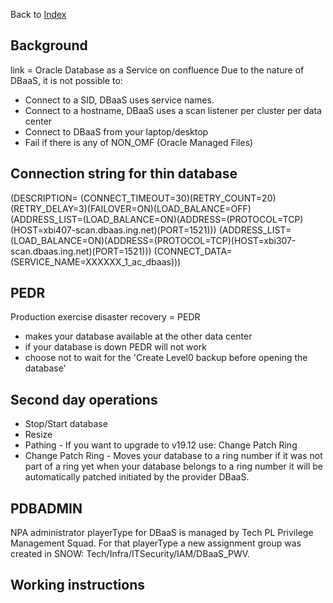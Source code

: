 Back to [Index](0-index.md)

## Background
link = Oracle Database as a Service on confluence
Due to the nature of DBaaS, it is not possible to:
- Connect to a SID, DBaaS uses service names.
- Connect to a hostname, DBaaS uses a scan listener per cluster per data center
- Connect to DBaaS from your laptop/desktop
- Fail if there is any of NON_OMF (Oracle Managed Files)

## Connection string for thin database
(DESCRIPTION=
 (CONNECT_TIMEOUT=30)(RETRY_COUNT=20)(RETRY_DELAY=3)(FAILOVER=ON)(LOAD_BALANCE=OFF)
 (ADDRESS_LIST=(LOAD_BALANCE=ON)(ADDRESS=(PROTOCOL=TCP)(HOST=xbi407-scan.dbaas.ing.net)(PORT=1521)))
 (ADDRESS_LIST=(LOAD_BALANCE=ON)(ADDRESS=(PROTOCOL=TCP)(HOST=xbi307-scan.dbaas.ing.net)(PORT=1521)))
(CONNECT_DATA=(SERVICE_NAME=XXXXXX_1_ac_dbaas)))

## PEDR
Production exercise disaster recovery = PEDR
- makes your database available at the other data center
- if your database is down PEDR will not work
- choose not to wait for the 'Create Level0 backup before opening the database'

## Second day operations
- Stop/Start database
- Resize
- Pathing - If you want to upgrade to v19.12 use: Change Patch Ring
- Change Patch Ring - Moves your database to a ring number if it was not part of a ring yet
  when your database belongs to a ring number it will be automatically patched initiated by the provider DBaaS.

## PDBADMIN
NPA administrator playerType for DBaaS is managed by Tech PL Privilege Management Squad. 
For that playerType a new assignment group was created in SNOW: Tech/Infra/ITSecurity/IAM/DBaaS_PWV.



## Working instructions

